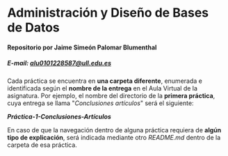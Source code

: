 # Administración y Diseño de Bases de Datos
#### Repositorio por Jaime Simeón Palomar Blumenthal
##### E-mail: alu0101228587@ull.edu.es

Cada práctica se encuentra en **una carpeta diferente**, enumerada e identificada según el **nombre de la entrega** en el Aula Virtual de la asignatura.
Por ejemplo, el nombre del directorio de la **primera práctica**, cuya entrega se llama "_Conclusiones artículos_" será el siguiente:

**_Práctica-1-Conclusiones-Artículos_**

En caso de que la navegación dentro de alguna práctica requiera de **algún tipo de explicación**, será indicada mediante otro _README.md_ dentro de la carpeta de esa práctica.
